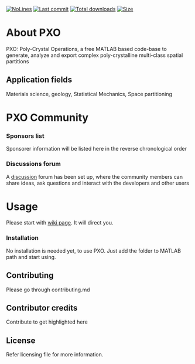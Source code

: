 [![NoLines](https://img.shields.io/tokei/lines/github/SunilAnandatheertha/PXO)]() 
[![Last commit](https://img.shields.io/github/last-commit/SunilAnandatheertha/PXO)]() [![Total downloads](https://img.shields.io/github/downloads/SunilAnandatheertha/PXO/total)]() [![Size](https://img.shields.io/github/repo-size/SunilAnandatheertha/PXO)]()

# About PXO
PXO: Poly-Crystal Operations, a free MATLAB based code-base to generate, analyze and export complex poly-crystalline multi-class spatial partitions

## Application fields
Materials science, geology, Statistical Mechanics, Space partitioning

# PXO Community
### Sponsors list
Sponsorer information will be listed here in the reverse chronological order
### Discussions forum
A [discussion](https://github.com/SunilAnandatheertha/PXO/discussions) forum has been set up, where the community members can share ideas, ask questions and interact with the developers and other users

# Usage
Please start with [wiki page](https://github.com/SunilAnandatheertha/PXO/wiki). It will direct you.
### Installation
No installation is needed yet, to use PXO. Just add the folder to MATLAB path and start using.
## Contributing
Please go through contributing.md
## Contributor credits
Contribute to get highlighted here

## License
Refer licensing file for more information.
